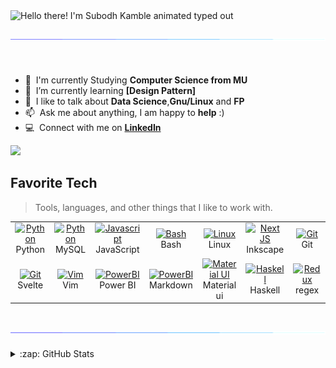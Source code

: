 <img src="https://readme-typing-svg.demolab.com?font=Operator+Mono&size=24&duration=2800&pause=2000&color=242B2E&center=false&vCenter=true&width=940&height=50&lines=👋+Hello+there!+I'm+Subodh+Kamble+Welcome+to+my+Github+Profile!" align="left" alt="Hello there! I'm Subodh Kamble animated typed out">
<h2><img src="borderseperator.gif"></h2>
<!-- <h1 align="left" id="Subodh Kamble-title">:wave: Hello there!  Subodh Kamble</h1> -->

<br>




<!--
<h2> Data Analyst </h2>
<a href="#tusuii-title">
  <img src="https://github-readme-stats.vercel.app/api?username=tusuii&show_icons=true&theme=react&count_private=true&include_all_commits=true" alt="Subodh Kamble" align="right" />
</a>
-->


- :office: &nbsp;I'm currently Studying **Computer Science from MU**
- :seedling: &nbsp;I’m currently learning **[Design Pattern]**
- :speech_balloon: &nbsp;I like to talk about **Data Science**,**Gnu/Linux** and **FP**
- :mailbox: &nbsp;Ask me about anything, I am happy to **help** :)
- :computer: &nbsp;Connect with me on **[LinkedIn](https://www.linkedin.com/in/subodh-kamble)**

![](https://komarev.com/ghpvc/?username=tusuii)

<h2 align="left" id="Subodh Kamble-tech">Favorite Tech</h2>

> Tools, languages, and other things that I like to work with.

<table align="center">
  <tr>
    <td align="center" width="96">
      <a href="#Subodh Kamble-tech">
        <img src="https://upload.wikimedia.org/wikipedia/commons/thumb/c/c3/Python-logo-notext.svg/1200px-Python-logo-notext.svg.png" width="48" height="48" alt="Python" />
      </a>
      <br>Python
    </td>
    <td align="center" width="96">
      <a href="#Subodh Kamble-tech">
        <img src="https://upload.wikimedia.org/wikipedia/commons/thumb/7/7b/MySQL_Dolphin.jpg/640px-MySQL_Dolphin.jpg" width="48" height="48" alt="Python" />
      </a>
      <br>MySQL
    </td>
    <td align="center" width="96">
      <a href="#Subodh Kamble-tech">
        <img src="https://upload.wikimedia.org/wikipedia/commons/thumb/9/99/Unofficial_JavaScript_logo_2.svg/1024px-Unofficial_JavaScript_logo_2.svg.png" width="48" height="48" alt="Javascript" />
      </a>
      <br>JavaScript
    </td>
    <td align="center" width="96">
      <a href="#Subodh Kamble-tech">
        <img src="https://bashlogo.com/img/symbol/png/full_colored_dark.png" width="48" height="48" alt="Bash" />
      </a>
      <br>Bash
    </td>
    <td align="center" width="96">
      <a href="#Subodh Kamble-tech" >
        <img src="https://upload.wikimedia.org/wikipedia/commons/d/dd/Linux_logo.jpg" width="48" height="48" alt="Linux" />
      </a>
      <br>Linux
    </td>
    <td align="center" width="96"> 
      <a href="#Subodh Kamble-tech" >
        <img src="https://upload.wikimedia.org/wikipedia/commons/0/0d/Inkscape_Logo.svg" width="48" height="48" alt="Next JS" />
      </a>
      <br>Inkscape
    </td>
    <td align="center" width="96">
      <a href="#Subodh Kamble-tech" >
        <img src="https://upload.wikimedia.org/wikipedia/commons/thumb/3/3f/Git_icon.svg/1200px-Git_icon.svg.png" width="48" height="48" alt="Git" />
      </a>
      <br>Git
    </td>
  </tr>
  
  
  <tr>
     <td align="center" width="96">
      <a href="#Subodh Kamble-tech" >
        <img src="https://upload.wikimedia.org/wikipedia/commons/thumb/1/1b/Svelte_Logo.svg/640px-Svelte_Logo.svg.png" width="48" height="48" alt="Git" />
      </a>
      <br>Svelte
    </td>
    <td align="center" width="96">
      <a href="#Subodh Kamble-tech" >
        <img src="https://upload.wikimedia.org/wikipedia/commons/9/9f/Vimlogo.svg" width="48" height="48" alt="Vim" />
      </a>
      <br>Vim
    </td>
    <td align="center" width="96">
      <a href="#Subodh Kamble-tech" >
        <img src="https://upload.wikimedia.org/wikipedia/commons/c/cf/New_Power_BI_Logo.svg" width="48" height="48" alt="PowerBI" />
      </a>
      <br>Power BI
    </td>
     <td align="center" width="96">
      <a href="#Subodh Kamble-tech" >
        <img src="https://upload.wikimedia.org/wikipedia/commons/e/ee/Markdown-blue-solid.svg" width="48" height="48" alt="PowerBI" />
      </a>
      <br> Markdown
    </td>
     <td align="center" width="96">
      <a href="#Subodh Kamble-tech">
        <img src="https://media.zeemly.com/zeemly/product/material-ui.png" width="48" height="48" alt="Material UI" />
      </a>
      <br>Material ui
    </td>
    <td align="center" width="96">
      <a href="#Subodh Kamble-tech">
        <img src="https://upload.wikimedia.org/wikipedia/commons/1/1c/Haskell-Logo.svg" width="48" height="48" alt="Haskell" />
      </a>
      <br>Haskell
    </td>
    <td align="center" width="96"> 
      <a href="#Subodh Kamble-tech" >
        <img src="https://upload.wikimedia.org/wikipedia/commons/6/63/OOjs_UI_icon_regular-expression-progressive.svg" width="48" height="48" alt="Redux" />
      </a>
      <br>regex
    </td>
  </tr>
  

    
</table>
<h2><img src="borderseperator.gif"></h2>

<!--
<details>
  <summary>:zap: GitHub Stats</summary>
  <br/>
  <div style="width: 100%;">
      <div style="width: 50%; height: 100px; float: left; background: green;"> 
             <img src="https://github-readme-stats.vercel.app/api?username=tusuii&show_icons=true&theme=react&count_private=true&include_all_commits=true" alt="Subodh Kamble" align="left" />
        </div>
        
    
        <div style="margin-left: 50%; background: blue;"> 
            <img src=https://github-readme-stats.vercel.app/api/top-langs/?username=tusuii&layout=compact&langs_count=10" alt="Subodh Kamble" align="right"/>
        </div>
    </div>
</details>
-->

<details>
<summary>:zap: GitHub Stats</summary>
</br>
<div align="justify">
<img src=https://github-readme-stats.vercel.app/api/top-langs/?username=tusuii&layout=compact&langs_count=10" alt="Subodh Kamble" align="left"/>
  <img src="https://github-readme-stats.vercel.app/api?username=tusuii&show_icons=true&bg_color=#F472B6&count_private=true&show_icons=true&include_all_commits=true" />
  
  
  <p align="left" width="auto">
  <img src="https://github-profile-summary-cards.vercel.app/api/cards/profile-details?username=tusuii&theme=github" />
</p>
</div>

<div align="center">
  <h2> <strong> My Github Stats </strong> <img src="borderseperator.gif"></h2>
  <img src="https://github-profile-trophy.vercel.app/?username=tusuii&theme=nord&no-frame=true&no-bg=true&row=1&column=7" width="100%" alt="Trophy" align="middle"  /> <br> <br>
<br>


</details>

<!--                                                                                                                                                 
![Snake animation](https://github.com/vitorLostadaC/tusuii/blob/output/github-contribution-grid-snake.svg)
https://platane.github.io/snk/ -->
